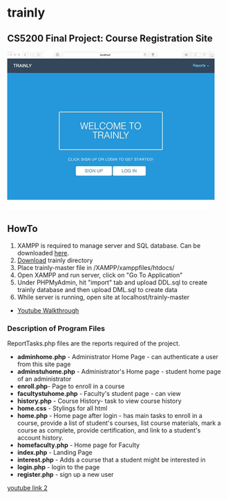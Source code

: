 # trainly
## CS5200 Final Project: Course Registration Site 

 
![landing-page](https://github.com/ArcyFlores/trainly/blob/master/overview.gif)

## HowTo

1. XAMPP is required to manage server and SQL database. Can be downloaded [here](https://www.apachefriends.org/index.html). 
2. [Download](https://github.com/ArcyFlores/trainly/archive/master.zip) trainly directory
3. Place trainly-master file in /XAMPP/xamppfiles/htdocs/ 
4. Open XAMPP and run server, click on "Go To Application"
5. Under PHPMyAdmin, hit "import" tab and upload DDL.sql to create trainly database and then upload DML.sql to create data
6. While server is running, open site at localhost/trainly-master 

* [Youtube Walkthrough](https://youtu.be/KThqmof7SHY)

### Description of Program Files 

ReportTasks.php files are the reports required of the project. 

* **adminhome.php** - Administrator Home Page - can authenticate a user from this site page
* **adminstuhome.php** - Administrator's Home page - student home page of an administrator
* **enroll.php**- Page to enroll in a course 
* **facultystuhome.php**	- Faculty's student page - can view 
* **history.php**	- Course History- task to view course history
* **home.css** - Stylings for all html 	
* **home.php** - Home page after login - has main tasks to enroll in a course, provide a list of student's courses, list   			course materials, mark a course as complete, provide certification, and link to a student's account 				history. 
* **homefaculty.php**	- Home page for Faculty
* **index.php** - Landing Page
* **interest.php** - Adds a course that a student might be interested in 
* **login.php** - login to the page  
* **register.php** - sign up a new user


[youtube link 2](https://www.google.com)


